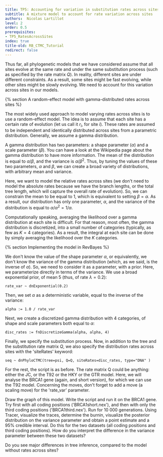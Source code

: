 ```yaml
---
title: TP5: Accounting for variation in substitution rates across sites
subtitle: A mixture model to account for rate variation across sites
authors:  Nicolas Lartillot
level: 2
order: 0.5
prerequisites:
- TP5_RatesAcrossSites
index: true
title-old: RB_CTMC_Tutorial
redirect: false
---
```



Thus far, all phylogenetic models that we have considered assume that all sites evolve at the same rate and under the same substitution process (such as specified by the rate matrix $Q$). In reality, different sites are under different constraints. As a result, some sites might be fast evolving, while other sites might be slowly evolving. We need to account for this variation across sites in our models.

{% section A random-effect model with gamma-distributed rates across sites %}

The most widely used approach to model varying rates across sites is to use a random-effect model. The idea is to assume that each site has a certain rate of evolution (let us call it $r_i$, for site $i$). These rates are assumed to be independent and identically distributed across sites from a parametric distribution. Generally, we assume a gamma distribution.

A gamma distribution has two parameters: a shape parameter ($\alpha$) and a scale parameter ($\beta$). You can have a look at the Wikipedia page about the gamma distribution to have more information. The mean of the distribution is equal to $\alpha / \beta$, and the variance is $\alpha / \beta^2$. Thus, by tuning the values of these two parameters, $\alpha$ and $\beta$, we can create a broad variety of distributions, with arbitrary mean and variance.

Here, we want to model the relative rates across sites (we don't need to model the absolute rates because we have the branch lengths, or the total tree length, which will capture the overall rate of evolution). So, we can constrain the mean to be equal to 1, which is equivalent to setting $\beta = \alpha$. As a result, our distribution has only one parameter, $\alpha$, and the variance of the distribution is equal to $\alpha / \alpha^2 = 1 /\alpha$.

Computationally speaking, averaging the likelihood over a gamma distribution at each site is difficult. For that reason, most often, the gamma distribution is discretized, into a small number of categories (typically, as few as $K=4$ categories). As a result, the integral at each site can be done by simply averaging the likelihood over the $K$ categories.


{% section Implementing the model in RevBayes %}

We don't know the value of the shape parameter $\alpha$, or equivalently, we don't know the variance of the gamma distribution (which, as we said, is the inverse of $\alpha$). So, we need to consider it as a parameter, with a prior. Here, we parameterize directly in terms of the variance. We use a broad exponential prior, of mean 5 (thus, of rate $\lambda = 0.2$):
```
rate_var ~ dnExponential(0.2)
```
Then, we set $\alpha$ as a deterministic variable, equal to the inverse of the variance:
```
alpha := 1.0 / rate_var
```

Next, we create a discretized gamma distribution with 4 categories, of shape and scale parameters both equal to $\alpha$:
```
disc_rates := fnDiscretizeGamma(alpha, alpha, 4)
```

Finally, we specify the substitution process. Now, in addition to the tree and the substitution rate matrix $Q$, we also specify the distribution rates across sites with the 'siteRates' keyword:
```
seq ~ dnPhyloCTMC(tree=psi, Q=Q, siteRates=disc_rates, type="DNA" )
```

For the rest, the script is as before. The rate matrix Q could be anything: either the JC, or the T92 or the HKY or the GTR model. Here, we will analyse the BRCA1 gene (again, and short version), for which we can use the T92 model. Concerning the moves, don't forget to add a move (a scaling move) for the 'rate_var' parameter.

Draw the graph of this model. Write the script and run it on the BRCA1 gene. Try first with all coding positions ('BRCA1short.nex'), and then with only the third coding positions ('BRCA1third.nex'). Run for 10 000 generations. Using Tracer, visualize the traces, determine the burnin, visualize the posterior distribution on the variance parameter and obtain a point estimate and a 95\% credible interval. Do this for the two datasets (all coding positions and third coding positions). How do you interpret the difference in the variance parameter between these two datasets?

Do you see major differences in tree inference, compared to the model without rates across sites?



